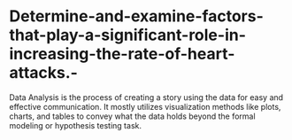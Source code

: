 # Determine-and-examine-factors-that-play-a-significant-role-in-increasing-the-rate-of-heart-attacks.-
Data Analysis is the process of creating a story using the data for easy and effective communication. It mostly utilizes visualization methods like plots, charts, and tables to convey what the data holds beyond the formal modeling or hypothesis testing task.
